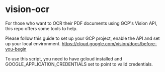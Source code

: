 # vision-ocr

For those who want to OCR their PDF documents using GCP's Vision API, this repo offers some tools to help.

Please follow this guide to set up your GCP project, enable the API and set up your local environment.
https://cloud.google.com/vision/docs/before-you-begin

To use this script, you need to have gcloud installed and GOOGLE_APPLICATION_CREDENTIALS set to point to valid credentials. 
